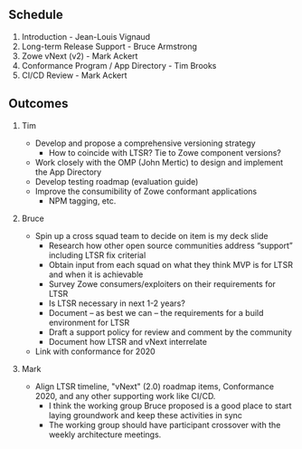 
Schedule
--------
1. Introduction - Jean-Louis Vignaud
2. Long-term Release Support - Bruce Armstrong
3. Zowe vNext (v2) - Mark Ackert
4. Conformance Program / App Directory - Tim Brooks
5. CI/CD Review - Mark Ackert

Outcomes
--------

1. Tim
	- Develop and propose a comprehensive versioning strategy
		- How to coincide with LTSR? Tie to Zowe component versions?
	- Work closely with the OMP (John Mertic) to design and implement the App Directory
	- Develop testing roadmap (evaluation guide)
	- Improve the consumibility of Zowe conformant applications
		- NPM tagging, etc.

2. Bruce
	- Spin up a cross squad team to decide on item is my deck slide 
		- Research how other open source communities address “support” including LTSR fix criterial 
		- Obtain input from each squad on what they think MVP is for LTSR and when it is achievable  
		- Survey Zowe consumers/exploiters on their requirements for LTSR 
		- Is LTSR necessary in next 1-2 years? 
		- Document – as best we can – the requirements for a build environment for LTSR
		- Draft a support policy for review and comment by the community 
		- Document how LTSR and vNext interrelate 
	- Link with conformance for 2020
	
3. Mark
	- Align LTSR timeline, "vNext" (2.0) roadmap items, Conformance 2020, and any other supporting work like CI/CD.
		- I think the working group Bruce proposed is a good place to start laying groundwork and keep these activities in sync
		- The working group should have participant crossover with the weekly architecture meetings.